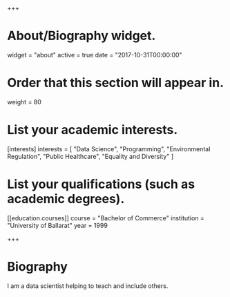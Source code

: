 +++
# About/Biography widget.
widget = "about"
active = true
date = "2017-10-31T00:00:00"

# Order that this section will appear in.
weight = 80

# List your academic interests.
[interests]
  interests = [
    "Data Science",
	"Programming",
	"Environmental Regulation",
    "Public Healthcare",
    "Equality and Diversity"
  ]

# List your qualifications (such as academic degrees).
[[education.courses]]
  course = "Bachelor of Commerce"
  institution = "University of Ballarat"
  year = 1999

 
+++

# Biography

I am a data scientist helping to teach and include others.  
